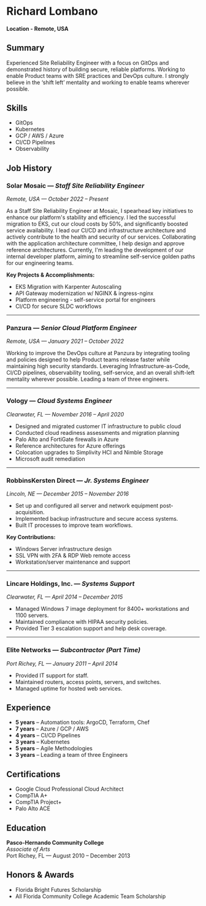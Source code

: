# Richard Lombano

#### Location - Remote, USA


## Summary

Experienced Site Reliability Engineer with a focus on GitOps and demonstrated history of building secure, reliable platforms. Working to enable Product teams with SRE practices and DevOps culture. I strongly believe in the ‘shift left’ mentality and working to enable teams wherever possible.

## Skills

- GitOps
- Kubernetes
- GCP / AWS / Azure
- CI/CD Pipelines
- Observability

## Job History

### **Solar Mosaic** — *Staff Site Reliability Engineer*  
_Remote, USA — October 2022 – Present_

As a Staff Site Reliability Engineer at Mosaic, I spearhead key initiatives to enhance our platform's stability and efficiency. I led the successful migration to EKS, cut our cloud costs by 50%, and significantly boosted service availability. I lead our CI/CD and infrastructure architecture and actively contribute to the health and security of our services. Collaborating with the application architecture committee, I help design and approve reference architectures. Currently, I'm leading the development of our internal developer platform, aiming to streamline self-service golden paths for our engineering teams.

**Key Projects & Accomplishments:**
- EKS Migration with Karpenter Autoscaling
- API Gateway modernization w/ NGINX & ingress-nginx
- Platform engineering - self-service portal for engineers
- CI/CD for secure SLDC workflows

---

### **Panzura** — *Senior Cloud Platform Engineer*  
_Remote, USA — January 2021 – October 2022_

Working to improve the DevOps culture at Panzura by integrating tooling and policies designed to help Product teams release faster while maintaining high security standards. Leveraging Infrastructure-as-Code, CI/CD pipelines, observability tooling, self-service, and an overall shift-left mentality wherever possible. Leading a team of three engineers.

---

### **Vology** — *Cloud Systems Engineer*  
_Clearwater, FL — November 2016 – April 2020_

- Designed and migrated customer IT infrastructure to public cloud
- Conducted cloud readiness assessments and migration planning
- Palo Alto and FortiGate firewalls in Azure
- Reference architectures for Azure offerings
- Colocation upgrades to Simplivity HCI and Nimble Storage
- Microsoft audit remediation

---

### **RobbinsKersten Direct** — *Jr. Systems Engineer*  
_Lincoln, NE — December 2015 – November 2016_

- Set up and configured all server and network equipment post-acquisition.
- Implemented backup infrastructure and secure access systems.
- Built IT processes to improve team workflows.

**Key Contributions:**
- Windows Server infrastructure design
- SSL VPN with 2FA & RDP Web remote access
- Workstation/server maintenance and support

---

### **Lincare Holdings, Inc.** — *Systems Support*  
_Clearwater, FL — April 2014 – December 2015_

- Managed Windows 7 image deployment for 8400+ workstations and 1100 servers.
- Maintained compliance with HIPAA security policies.
- Provided Tier 3 escalation support and help desk coverage.

---

### **Elite Networks** — *Subcontractor (Part Time)*  
_Port Richey, FL — January 2011 – April 2014_

- Provided IT support for staff.
- Maintained routers, access points, servers, and switches.
- Managed uptime for hosted web services.



## Experience

- **5 years** – Automation tools: ArgoCD, Terraform, Chef  
- **7 years** – Azure / GCP / AWS  
- **4 years** – CI/CD Pipelines  
- **3 years** – Kubernetes  
- **5 years** – Agile Methodologies  
- **3 years** – Leading a team of three Engineers



## Certifications

- Google Cloud Professional Cloud Architect  
- CompTIA A+  
- CompTIA Project+  
- Palo Alto ACE  


## Education

**Pasco-Hernando Community College**  
_Associate of Arts_  
Port Richey, FL — August 2010 – December 2013  



## Honors & Awards

- Florida Bright Futures Scholarship  
- All Florida Community College Academic Team Scholarship  
